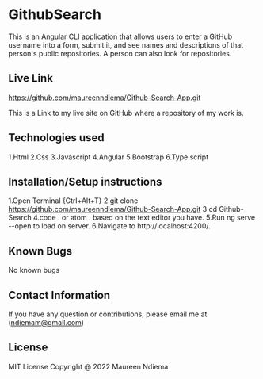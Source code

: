# GithubSearch
 
 This is an Angular CLI application that allows users to enter a GitHub username into a form, submit it, and see names and descriptions of that person's public repositories. A person can also look for repositories.


## Live Link

https://github.com/maureenndiema/Github-Search-App.git

This is a Link to my live site on GitHub where a repository of my work is.

## Technologies used

1.Html
2.Css
3.Javascript
4.Angular
5.Bootstrap
6.Type script

## Installation/Setup instructions

1.Open Terminal {Ctrl+Alt+T}
2.git clone https://github.com/maureenndiema/Github-Search-App.git
3 cd Github-Search
4.code . or atom . based on the text editor you have.
5.Run ng serve --open to load on server.
6.Navigate to http://localhost:4200/.

## Known Bugs

No known bugs

## Contact Information

If you have any question or contributions, please email me at
(ndiemam@gmail.com)

## License

MIT License
Copyright @ 2022 Maureen Ndiema


